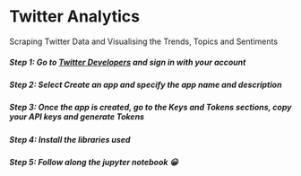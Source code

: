 # Twitter Analytics
Scraping Twitter Data and Visualising the Trends, Topics and Sentiments
##### Step 1: Go to [Twitter Developers](https://developer.twitter.com/en/apps) and sign in with your account
##### Step 2: Select **Create an app** and specify the app name and description
##### Step 3: Once the app is created, go to the Keys and Tokens sections, copy your API keys and generate Tokens
##### Step 4: Install the libraries used
##### Step 5: Follow along the jupyter notebook :grinning:

